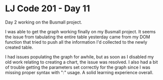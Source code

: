  # LJ Code 201 - Day 11

Day 2 working on the Busmall project.

I was able to get the graph working finally on my Busmall project. It seems the issue from tabulating the entire table yesterday came from my DOM function that tried to push all the information I'd collected to the newly created table.

I had issues populating the graph for awhile, but as soon as I disabled my old work relating to creating a chart, the issue was resolved. I also had a bit of trouble getting the parameters set correctly for the graph since I was missing proper syntax with ":" usage. A solid learning experience overall.

